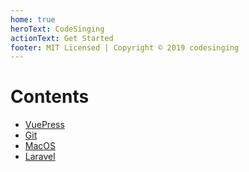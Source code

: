 ```yaml
---
home: true
heroText: CodeSinging
actionText: Get Started
footer: MIT Licensed | Copyright © 2019 codesinging
---
```


# Contents

- [VuePress](./vuepress/)
- [Git](./git/)
- [MacOS](./macos/)
- [Laravel](./laravel/)
